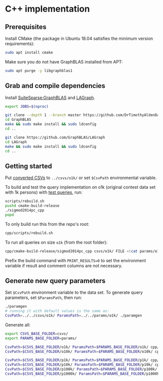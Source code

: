# C++ implementation

## Prerequisites

Install CMake (the package in Ubuntu 18.04 satisfies the minimum version requirements):

```bash
sudo apt install cmake
```

Make sure you do not have GraphBLAS installed from APT:

```bash
sudo apt purge -y libgraphblas1
```

## Grab and compile dependencies

Install [SuiteSparse:GraphBLAS](https://github.com/DrTimothyAldenDavis/SuiteSparse) and [LAGraph](https://github.com/GraphBLAS/LAGraph/).

```bash
export JOBS=$(nproc)

git clone --depth 1 --branch master https://github.com/DrTimothyAldenDavis/GraphBLAS/
cd GraphBLAS
make && sudo make install && sudo ldconfig
cd ..

git clone https://github.com/GraphBLAS/LAGraph
cd LAGraph
make && sudo make install && sudo ldconfig
cd ..
```

## Getting started

Put [converted CSVs](../README.md#preprocessing-the-provided-data-sets) to `../csvs/o1k/` or set `$CsvPath` environmental variable.

To build and test the query implementation on o1k (original contest data set with 1k persons) with [test queries](query-parameters.cpp), run:

```bash
scripts/rebuild.sh
pushd cmake-build-release
./sigmod2014pc_cpp
popd
```

To only build run this from the repo's root:
```bash
cpp/scripts/rebuild.sh
```

To run all queries on size `o1k` (from the root folder):
```bash
cpp/cmake-build-release/sigmod2014pc_cpp csvs/o1k/ FILE <(cat params/o1k/query*.txt)
```

Prefix the build command with `PRINT_RESULTS=0` to set the environment variable if result and comment columns are not necessary.

## Generate new query parameters

Set `$CsvPath` environment variable to the data set.
To generate query parameters, set `$ParamsPath`, then run:

```bash
./paramgen
# running it with default values is the same as:
CsvPath=../../csvs/o1k/ ParamsPath=../../params/o1k/ ./paramgen
```

Generate all:
```bash
export CSVS_BASE_FOLDER=csvs/
export PARAMS_BASE_FOLDER=params/

CsvPath=$CSVS_BASE_FOLDER/o1k/ ParamsPath=$PARAMS_BASE_FOLDER/o1k/ cpp/cmake-build-release/paramgen
CsvPath=$CSVS_BASE_FOLDER/o10k/ ParamsPath=$PARAMS_BASE_FOLDER/o10k/ cpp/cmake-build-release/paramgen

CsvPath=$CSVS_BASE_FOLDER/p1k/ ParamsPath=$PARAMS_BASE_FOLDER/p1k/ cpp/cmake-build-release/paramgen
CsvPath=$CSVS_BASE_FOLDER/p10k/ ParamsPath=$PARAMS_BASE_FOLDER/p10k/ cpp/cmake-build-release/paramgen
CsvPath=$CSVS_BASE_FOLDER/p100k/ ParamsPath=$PARAMS_BASE_FOLDER/p100k/ cpp/cmake-build-release/paramgen
CsvPath=$CSVS_BASE_FOLDER/p1000k/ ParamsPath=$PARAMS_BASE_FOLDER/p1000k/ cpp/cmake-build-release/paramgen
```
